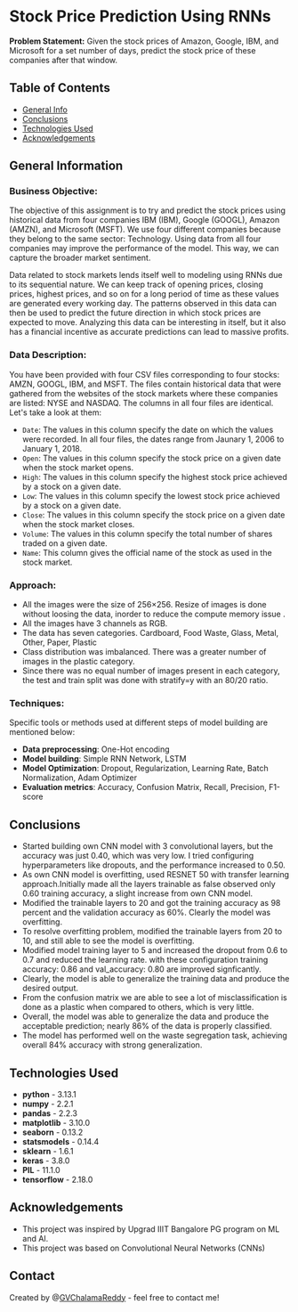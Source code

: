 # Stock Price Prediction Using RNNs
**Problem Statement:** Given the stock prices of Amazon, Google, IBM, and Microsoft for a set number of days, predict the stock price of these companies after that window.

## Table of Contents
* [General Info](#general-information)
* [Conclusions](#conclusions)
* [Technologies Used](#technologies-used)
* [Acknowledgements](#acknowledgements)

<!-- You can include any other section that is pertinent to your problem -->

## General Information
  ### Business Objective: 
  The objective of this assignment is to try and predict the stock prices using historical data from four companies IBM (IBM), Google (GOOGL), Amazon (AMZN), and Microsoft (MSFT).
  We use four different companies because they belong to the same sector: Technology. Using data from all four companies may improve the performance of the model. This way, we can capture the broader market sentiment.

  Data related to stock markets lends itself well to modeling using RNNs due to its sequential nature. We can keep track of opening prices, closing prices, highest prices, and so on for a long period of time as these values are generated every working day. The patterns observed in this data can then be used to predict the future direction in which stock prices are expected to move. Analyzing this data can be interesting in itself, but it also has a financial incentive as accurate predictions can lead to massive profits.

  ### Data Description:
  You have been provided with four CSV files corresponding to four stocks: AMZN, GOOGL, IBM, and MSFT. The files contain historical data that were gathered from the websites of the stock markets where these companies are listed: NYSE and NASDAQ. The columns in all four files are identical. Let's take a look at them:
    
  - `Date`: The values in this column specify the date on which the values were recorded. In all four files, the dates range from Jaunary 1, 2006 to January 1, 2018.
  - `Open`: The values in this column specify the stock price on a given date when the stock market opens.
  - `High`: The values in this column specify the highest stock price achieved by a stock on a given date.
  - `Low`: The values in this column specify the lowest stock price achieved by a stock on a given date.
  - `Close`: The values in this column specify the stock price on a given date when the stock market closes.
  - `Volume`: The values in this column specify the total number of shares traded on a given date.
  - `Name`: This column gives the official name of the stock as used in the stock market.

  ### Approach:
  - All the images were the size of 256×256. Resize of images is done without loosing the data, inorder to reduce the compute memory issue .
  - All the images have 3 channels as RGB.
  - The data has seven categories. Cardboard, Food Waste, Glass, Metal, Other, Paper, Plastic
  - Class distribution was imbalanced. There was a greater number of images in the plastic category.
  - Since there was no equal number of images present in each category, the test and train split was done with stratify=y with an 80/20 ratio.

 ### Techniques:
 Specific tools or methods used at different steps of model building are mentioned below: 
 -	**Data preprocessing**: One-Hot encoding
 -	**Model building**: Simple RNN Network, LSTM
 -	**Model Optimization**: Dropout, Regularization, Learning Rate, Batch Normalization, Adam Optimizer
 -	**Evaluation metrics**: Accuracy, Confusion Matrix, Recall, Precision, F1-score

## Conclusions
- Started building own CNN model with 3 convolutional layers, but the accuracy was just 0.40, which was very low. I tried configuring hyperparameters like dropouts, and the performance increased to 0.50.
- As own CNN model is overfitting, used RESNET 50 with transfer learning approach.Initially made all the layers trainable as false observed only 0.60 training accuracy, a slight increase from own CNN model.
- Modified the trainable layers to 20 and got the training accuracy as 98 percent and the validation accuracy as 60%. Clearly the model was overfitting.
- To resolve overfitting problem, modified the trainable layers from 20 to 10, and still able to see the model is overfitting.
- Modified model training layer to 5 and increased the dropout from 0.6 to 0.7 and reduced the learning rate. with these configuration training accuracy: 0.86 and val_accuracy: 0.80 are improved signficantly.
- Clearly, the model is able to generalize the training data and produce the desired output.
- From the confusion matrix we are able to see a lot of misclassification is done as a plastic when compared to others, which is very little.
- Overall, the model was able to generalize the data and produce the acceptable prediction; nearly 86% of the data is properly classified.
- The model has performed well on the waste segregation task, achieving overall 84% accuracy with strong generalization.


## Technologies Used
- **python** - 3.13.1
- **numpy** - 2.2.1
- **pandas** - 2.2.3
- **matplotlib** - 3.10.0
- **seaborn** - 0.13.2
- **statsmodels** - 0.14.4
- **sklearn** - 1.6.1
- **keras** - 3.8.0
- **PIL** - 11.1.0
- **tensorflow** - 2.18.0

## Acknowledgements

- This project was inspired by Upgrad IIIT Bangalore PG program on ML and AI.
- This project was based on Convolutional Neural Networks (CNNs)


## Contact
Created by @[GVChalamaReddy](https://github.com/GVChalamaReddy) - feel free to contact me!
